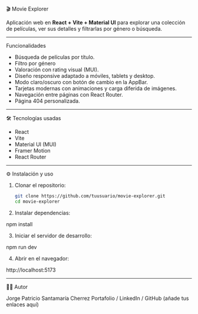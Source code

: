 🎬 Movie Explorer

Aplicación web en **React + Vite + Material UI** para explorar una colección de películas, ver sus detalles y filtrarlas por género o búsqueda.

---

Funcionalidades
- Búsqueda de películas por título.  
- Filtro por género  
- Valoración con rating visual (MUI).  
- Diseño responsive adaptado a móviles, tablets y desktop.  
- Modo claro/oscuro con botón de cambio en la AppBar.  
- Tarjetas modernas con animaciones y carga diferida de imágenes.  
- Navegación entre páginas con React Router.  
- Página 404 personalizada.  

---

🛠️ Tecnologías usadas
- React
- Vite
- Material UI (MUI)
- Framer Motion
- React Router

---

⚙️ Instalación y uso

1. Clonar el repositorio:
   ```bash
   git clone https://github.com/tuusuario/movie-explorer.git
   cd movie-explorer

2. Instalar dependencias:

npm install


3. Iniciar el servidor de desarrollo:

npm run dev


4. Abrir en el navegador:

http://localhost:5173


---

👨‍💻 Autor

Jorge Patricio Santamaría Cherrez
Portafolio / LinkedIn / GitHub (añade tus enlaces aquí)
